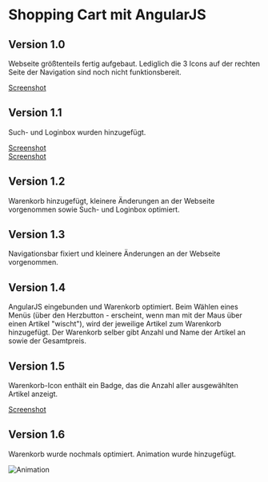 # Shopping Cart mit AngularJS

## Version 1.0
Webseite größtenteils fertig aufgebaut. Lediglich die 3 Icons auf der rechten Seite der Navigation sind noch nicht funktionsbereit.

[Screenshot](https://github.com/BassamxMednini/Online-Shop/blob/master/images/Screenshot_1.png?raw=true)

## Version 1.1
Such- und Loginbox wurden hinzugefügt.

[Screenshot](https://github.com/BassamxMednini/Online-Shop/blob/master/images/Searchbox.png?raw=true)<br>
[Screenshot](https://github.com/BassamxMednini/Online-Shop/blob/master/images/Loginbox.png?raw=true)

## Version 1.2
Warenkorb hinzugefügt, kleinere Änderungen an der Webseite vorgenommen sowie Such- und Loginbox optimiert.

## Version 1.3
Navigationsbar fixiert und kleinere Änderungen an der Webseite vorgenommen.

## Version 1.4
AngularJS eingebunden und Warenkorb optimiert. Beim Wählen eines Menüs (über den Herzbutton - erscheint, wenn man mit der Maus über einen Artikel "wischt"), wird der jeweilige Artikel zum Warenkorb hinzugefügt. Der Warenkorb selber gibt Anzahl und Name der Artikel an sowie der Gesamtpreis.

## Version 1.5
Warenkorb-Icon enthält ein Badge, das die Anzahl aller ausgewählten Artikel anzeigt.

[Screenshot](https://github.com/BassamxMednini/Online-Shop/blob/master/images/Screenshot_2.png?raw=true)

## Version 1.6
Warenkorb wurde nochmals optimiert. Animation wurde hinzugefügt.

![Animation](https://github.com/BassamxMednini/Online-Shop/blob/master/images/add_article_cart.gif?raw=true)
